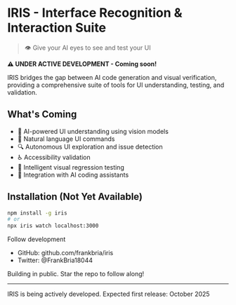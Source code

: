 # IRIS - Interface Recognition & Interaction Suite

> 👁️ Give your AI eyes to see and test your UI

**⚠️ UNDER ACTIVE DEVELOPMENT - Coming soon!**

IRIS bridges the gap between AI code generation and visual verification, providing a comprehensive suite of tools for UI understanding, testing, and validation.

## What's Coming

- 🤖 AI-powered UI understanding using vision models
- 🎯 Natural language UI commands
- 🔍 Autonomous UI exploration and issue detection  
- ♿ Accessibility validation
- 📸 Intelligent visual regression testing
- 🔌 Integration with AI coding assistants

## Installation (Not Yet Available)
```bash
npm install -g iris
# or
npx iris watch localhost:3000
```

Follow development
- GitHub: github.com/frankbria/iris
- Twitter: @FrankBria18044

Building in public. Star the repo to follow along!

---
IRIS is being actively developed. Expected first release: October 2025
